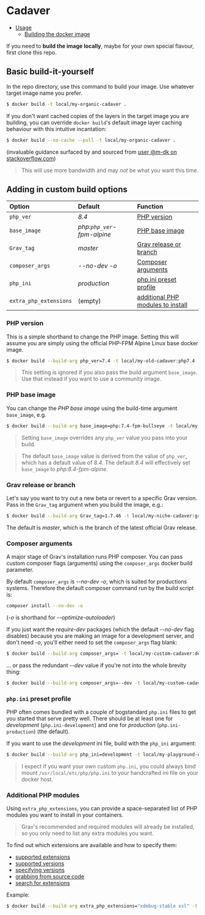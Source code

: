 # Cadaver

* [Usage](../README.md#usage)
  * [Building the docker image](../README.md#building-the-docker-image)

If you need to **build the image locally**, maybe for your own special flavour, first clone this repo.

## Basic build-it-yourself

In the repo directory, use this command to build your image. Use whatever target image name you prefer.

```sh
$ docker build -t local/my-organic-cadaver .
```

If you don't want cached copies of the layers in the target image you are building, you can override `docker build`'s default image layer caching behaviour with this intuitive incantation:

```sh
$ docker build --no-cache --pull -t local/my-organic-cadaver .
```
(invaluable guidance surfaced by and sourced from [user @m-dk on stackoverflow.com](https://stackoverflow.com/a/58115741))

> This will use more bandwidth and may *not* be what you want this time.

## Adding in custom build options

| Option                 | Default       | Function |
:----------------------- | :------------ | :---------
| `php_ver`              | _8.4_         | [PHP version](#php-version) |
| `base_image`           | _php:`php_ver`-fpm-alpine_ | [PHP base image](#php-base-image) |
| `Grav_tag`             | _master_      | [Grav release or branch](#grav-release-or-branch) |
| `composer_args`        | _--no-dev -o_ | [Composer arguments](#composer-arguments) |
| `php_ini`              | _production_  | [php.ini preset profile](#phpini-preset-profile) |
| `extra_php_extensions` | (empty)       | [additional PHP modules to install](#additional-php-modules) |

### PHP version

This is a simple shorthand to change the PHP image. Setting this will assume you are simply using the official PHP-FPM Alpine Linux base docker image.

```sh
$ docker build --build-arg php_ver=7.4 -t local/my-old-cadaver:php7.4 .
```

> This setting is ignored if you also pass the build argument `base_image`. Use that instead if you want to use a community image.

### PHP base image

You can change the *PHP base image* using the build-time argument `base_image`, e.g.

```sh
$ docker build --build-arg base_image=php:7.4-fpm-bullseye -t local/my-special-cadaver:php7.4 .
```

> Setting `base_image` overrides any `php_ver` value you pass into your build.

> The default `base_image` value is derived from the value of `php_ver`, which has a default value of _8.4_. The default _8.4_ will effectively set `base_image` to _php:8.4-fpm-alpine_.

### Grav release or branch

Let's say you want to try out a new beta or revert to a specific Grav version. Pass in the `Grav_tag` argument when you build the image, e.g.:

```sh
$ docker build --build-arg Grav_tag=1.7.46 -t local/my-niche-cadaver:grav1.7.46 .
```

The default is _master_, which is the branch of the latest official Grav release.

### Composer arguments

A major stage of Grav's installation runs PHP composer. You can pass custom composer flags (arguments) using the `composer_args` docker build parameter.

By default `composer_args` is _--no-dev -o_, which is suited for productions systems. Therefore the default composer command run by the build script is:

```sh
composer install --no-dev -o
```

(_-o_ is shorthand for _--optimize-autoloader_)

If you just want the _require-dev_ packages (which the default _--no-dev_ flag disables) because you are making an image for a development server, and don't need _-o_, you'll either need to set the `composer_args` flag blank:

```sh
$ docker build --build-arg composer_args= -t local/my-custom-cadaver:dev .
```

… or pass the redundant _--dev_ value if you're not into the whole brevity thing:

```sh
$ docker build --build-arg composer_args=--dev -t local/my-custom-cadaver:dev .
```

### `php.ini` preset profile

PHP often comes bundled with a couple of bogstandard `php.ini` files to get you started that serve pretty well. There should be at least one for _development_ (`php.ini-development`) and one for _production_ (`php.ini-production`) (the default).

If you want to use the _development_ ini file, build with the `php_ini` argument:

```sh
$ docker build --build-arg php_ini=development -t local/my-playground-cadaver:dev .
```

> I expect if you want your own custom `php.ini`, you could always bind mount `/usr/local/etc/php/php.ini` to your handcrafted ini file on your docker host.

### Additional PHP modules

Using `extra_php_extensions`, you can provide a space-separated list of PHP modules you want to install in your containers.

> Grav's recommended and required modules will already be installed, so you only need to list any extra modules you want.

To find out which extensions are available and how to specify them:

* [supported extensions](https://github.com/mlocati/docker-php-extension-installer#supported-php-extensions)
* [supported versions](https://github.com/mlocati/docker-php-extension-installer/blob/master/data/supported-extensions)
* [specifying versions](https://github.com/mlocati/docker-php-extension-installer#installing-specific-versions-of-an-extension)
* [grabbing from source code](https://github.com/mlocati/docker-php-extension-installer#installing-an-extension-from-its-source-code)
* [search for extensions](https://mlocati.github.io/pecl-info/)

Example:

```sh
$ docker build --build-arg extra_php_extensions="xdebug-stable xsl" -t local/my-bloody-cadaver:throwaway .
```
